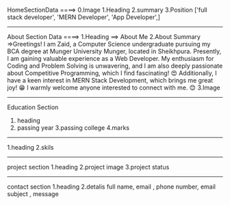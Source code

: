HomeSectionData ====> 
0.Image
1.Heading
2.summary
3.Position ['full stack developer', 'MERN Developer', 'App Developer',]

*****************************

About Section Data ====>
1.Heading ==> About Me
2.About Summary =>Greetings! I am Zaid, a Computer Science undergraduate pursuing my BCA degree at Munger University Munger, located in Sheikhpura. Presently, I am gaining valuable experience as a Web Developer. My enthusiasm for Coding and Problem Solving is unwavering, and I am also deeply passionate about Competitive Programming, which I find fascinating! 😍 Additionally, I have a keen interest in MERN Stack Development, which brings me great joy! 😁 I warmly welcome anyone interested to connect with me. 😊
3.Image

***************

Education Section
1. heading 
2. passing year
3.passing college
4.marks

***************
1.heading
2.skils

*****
project section
1.heading
2.project image
3.project status
*************
contact section
1.heading
2.detalis 
full name, email , phone number, email subject , message